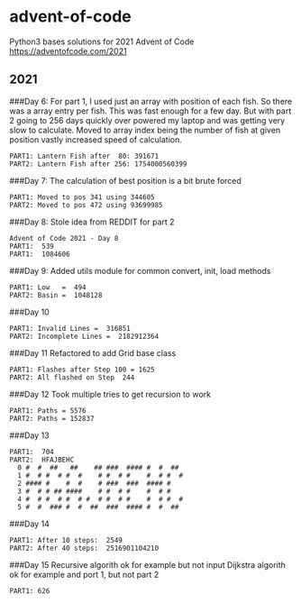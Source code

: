 # advent-of-code
Python3 bases solutions for 2021 Advent of Code
https://adventofcode.com/2021
## 2021
###Day 6:
For part 1, I used just an array with position of each fish.
So there was a array entry per fish.  This was fast enough for 
 a few day.  But with part 2 going to 256 days quickly over
powered my laptop and was getting very slow to calculate.
Moved to array index being the number of fish at given position
vastly increased speed of calculation.
```
PART1: Lantern Fish after  80: 391671
PART2: Lantern Fish after 256: 1754000560399
```

###Day 7:
The calculation of best position is a bit brute forced
```
PART1: Moved to pos 341 using 344605
PART2: Moved to pos 472 using 93699985
```


###Day 8:
Stole idea from REDDIT for part 2
```
Advent of Code 2021 - Day 8
PART1:  539
PART1:  1084606
```

###Day 9:
Added utils module for common convert, init, load methods
```
PART1: Low   =  494
PART2: Basin =  1048128
```

###Day 10
```
PART1: Invalid Lines =  316851
PART2: Incomplete Lines =  2182912364
```

###Day 11
Refactored to add Grid base class
```
PART1: Flashes after Step 100 = 1625
PART2: All flashed on Step  244
```

###Day 12
Took multiple tries to get recursion to work
```
PART1: Paths = 5576
PART2: Paths = 152837
```

###Day 13
```
PART1:  704
PART2:  HFAJBEHC
  0 #  #  ##   ##    ## ###  #### #  #  ##  
  1 #  # #  # #  #    # #  # #    #  # #  # 
  2 #### #    #  #    # ###  ###  #### #    
  3 #  # # ## ####    # #  # #    #  # #    
  4 #  # #  # #  # #  # #  # #    #  # #  # 
  5 #  #  ### #  #  ##  ###  #### #  #  ##  
```

###Day 14
```
PART1: After 10 steps:  2549
PART2: After 40 steps:  2516901104210
```

###Day 15
Recursive algorith ok for example but not input
Dijkstra algorith ok for example and port 1, but not part 2

```
PART1: 626
```